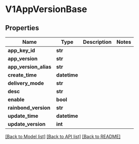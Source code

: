 # V1AppVersionBase

## Properties
Name | Type | Description | Notes
------------ | ------------- | ------------- | -------------
**app_key_id** | **str** |  | 
**app_version** | **str** |  | 
**app_version_alias** | **str** |  | 
**create_time** | **datetime** |  | 
**delivery_mode** | **str** |  | 
**desc** | **str** |  | 
**enable** | **bool** |  | 
**rainbond_version** | **str** |  | 
**update_time** | **datetime** |  | 
**update_version** | **int** |  | 

[[Back to Model list]](../README.md#documentation-for-models) [[Back to API list]](../README.md#documentation-for-api-endpoints) [[Back to README]](../README.md)


